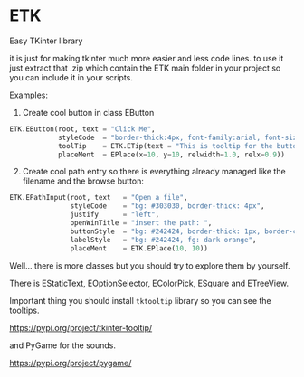 # ETK
Easy TKinter library

it is just for making tkinter much more easier and less code lines.
to use it just extract that .zip which contain the ETK main folder in your project so you can include it in your scripts.

Examples:

1. Create cool button in class EButton
```py
ETK.EButton(root, text = "Click Me", 
            styleCode  = "border-thick:4px, font-family:arial, font-size:30px",
            toolTip    = ETK.ETip(text = "This is tooltip for the button", followMouse = True),
            placeMent  = EPlace(x=10, y=10, relwidth=1.0, relx=0.9))
```

2. Create cool path entry so there is everything already managed like the filename and the browse button:
```py
ETK.EPathInput(root, text   = "Open a file",
               styleCode    = "bg: #303030, border-thick: 4px",
               justify      = "left",
               openWinTitle = "insert the path: ",
               buttonStyle  = "bg: #242424, border-thick: 1px, border-color: grey",
               labelStyle   = "bg: #242424, fg: dark orange",
               placeMent    = ETK.EPlace(10, 10))
```

Well... there is more classes but you should try to explore them by yourself.

There is EStaticText, EOptionSelector, EColorPick, ESquare and ETreeView.

Important thing you should install `tktooltip` library so you can see the tooltips.

https://pypi.org/project/tkinter-tooltip/

and PyGame for the sounds.

https://pypi.org/project/pygame/
